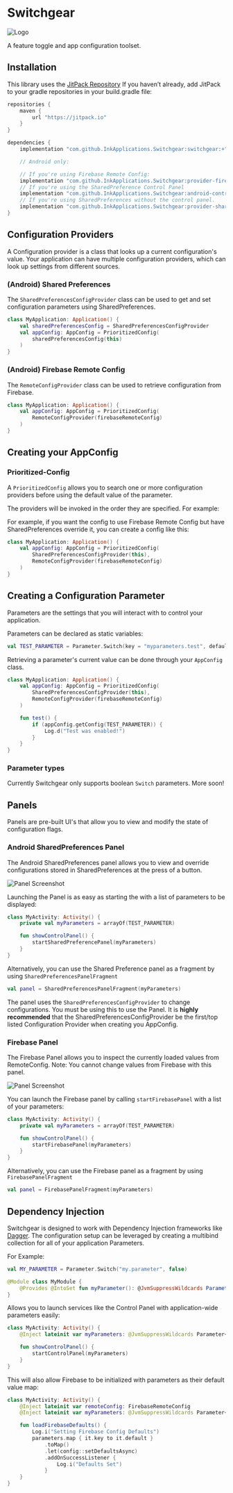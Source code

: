 Switchgear
==========

![Logo](docs/assets/Logo-Full.svg)

A feature toggle and app configuration toolset.

Installation
------------

This library uses the [JitPack Repository]
If you haven’t already, add JitPack to your gradle repositories in your build.gradle file:

```gradle
repositories {
    maven {
        url "https://jitpack.io"
    }
}
```

[Jitpack Repository]: https://jitpack.io

```gradle
dependencies {
    implementation "com.github.InkApplications.Switchgear:switchgear:+" // Replace with specific version

    // Android only:

    // If you're using Firebase Remote Config:
    implementation "com.github.InkApplications.Switchgear:provider-firebase:+"  // Replace with specific version
    // If you're using the SharedPreference Control Panel
    implementation "com.github.InkApplications.Switchgear:android-control-panel:+"  // Replace with specific version
    // If you're using SharedPreferences without the control panel.
    implementation "com.github.InkApplications.Switchgear:provider-sharedpreferences:+"  // Replace with specific version
}
```

Configuration Providers
-----------------------

A Configuration provider is a class that looks up a current configuration's
value. Your application can have multiple configuration providers, which can
look up settings from different sources.

### (Android) Shared Preferences

The `SharedPreferencesConfigProvider` class can be used to get and set
configuration parameters using SharedPreferences.

```kotlin
class MyApplication: Application() {
    val sharedPreferencesConfig = SharedPreferencesConfigProvider
    val appConfig: AppConfig = PrioritizedConfig(
        sharedPreferencesConfig(this)
    )
}
```

### (Android) Firebase Remote Config

The `RemoteConfigProvider` class can be used to retrieve configuration from
Firebase.

```kotlin
class MyApplication: Application() {
    val appConfig: AppConfig = PrioritizedConfig(
        RemoteConfigProvider(firebaseRemoteConfig)
    )
}
```

Creating your AppConfig
-----------------------

### Prioritized-Config

A `PrioritizedConfig` allows you to search one or more configuration providers
before using the default value of the parameter.

The providers will be invoked in the order they are specified. For example:

For example, if you want the config to use Firebase Remote Config but have
SharedPreferences override it, you can create a config like this:

```kotlin
class MyApplication: Application() {
    val appConfig: AppConfig = PrioritizedConfig(
        SharedPreferencesConfigProvider(this),
        RemoteConfigProvider(firebaseRemoteConfig)
    )
}
```

Creating a Configuration Parameter
----------------------------------

Parameters are the settings that you will interact with to control your
application.

Parameters can be declared as static variables:

```kotlin
val TEST_PARAMETER = Parameter.Switch(key = "myparameters.test", default = false)
```

Retrieving a parameter's current value can be done through your `AppConfig`
class.

```kotlin
class MyApplication: Application() {
    val appConfig: AppConfig = PrioritizedConfig(
        SharedPreferencesConfigProvider(this),
        RemoteConfigProvider(firebaseRemoteConfig)
    )

    fun test() {
        if (appConfig.getConfig(TEST_PARAMETER)) {
            Log.d("Test was enabled!")
        }
    }
}
```

### Parameter types

Currently Switchgear only supports boolean `Switch` parameters. More soon!

Panels
------

Panels are pre-built UI's that allow you to view and modify the state of
configuration flags.

### Android SharedPreferences Panel

The Android SharedPreferences panel allows you to view and override
configurations stored in SharedPreferences at the press of a button.

![Panel Screenshot](docs/assets/Android-Control-Panel.png)

Launching the Panel is as easy as starting the with a list of parameters
to be displayed:

```kotlin
class MyActivity: Activity() {
    private val myParameters = arrayOf(TEST_PARAMETER)

    fun showControlPanel() {
        startSharedPreferencePanel(myParameters)
    }
}
```

Alternatively, you can use the Shared Preference panel as a fragment by using
`SharedPreferencesPanelFragment`

```kotlin
val panel = SharedPreferencesPanelFragment(myParameters)
```

The panel uses the `SharedPreferencesConfigProvider` to change
configurations. You must be using this to use the Panel. It is
**highly recommended** that the SharedPreferencesConfigProvider be the
first/top listed Configuration Provider when creating you AppConfig.

### Firebase Panel

The Firebase Panel allows you to inspect the currently loaded values from
RemoteConfig.
Note: You cannot change values from Firebase with this panel.

![Panel Screenshot](docs/assets/Firebase-Control-Panel.png)

You can launch the Firebase panel by calling `startFirebasePanel` with a list
of your parameters:

```kotlin
class MyActivity: Activity() {
    private val myParameters = arrayOf(TEST_PARAMETER)

    fun showControlPanel() {
        startFirebasePanel(myParameters)
    }
}
```

Alternatively, you can use the Firebase panel as a fragment by using
`FirebasePanelFragment`

```kotlin
val panel = FirebasePanelFragment(myParameters)
```

Dependency Injection
--------------------

Switchgear is designed to work with Dependency Injection frameworks like
[Dagger].
The configuration setup can be leveraged by creating a multibind collection
for all of your application Parameters.

For Example:

```kotlin
val MY_PARAMETER = Parameter.Switch("my.parameter", false)

@Module class MyModule {
    @Provides @IntoSet fun myParameter(): @JvmSuppressWildcards Parameter<Any> = MY_PARAMETER
}
```

Allows you to launch services like the Control Panel with application-wide
parameters easily:

```kotlin
class MyActivity: Activity() {
    @Inject lateinit var myParameters: @JvmSuppressWildcards Parameter<Any>

    fun showControlPanel() {
        startControlPanel(myParameters)
    }
}
```

This will also allow Firebase to be initialized with parameters as their
default value map:


```kotlin
class MyActivity: Activity() {
    @Inject lateinit var remoteConfig: FirebaseRemoteConfig
    @Inject lateinit var myParameters: @JvmSuppressWildcards Parameter<Any>

    fun loadFirebaseDefaults() {
        Log.i("Setting Firebase Config Defaults")
        parameters.map { it.key to it.default }
            .toMap()
            .let(config::setDefaultsAsync)
            .addOnSuccessListener {
                Log.i("Defaults Set")
            }
    }
}
```

[Dagger]: https://dagger.dev
